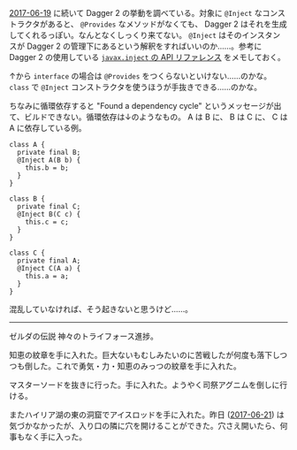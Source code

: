 [2017-06-19][] に続いて Dagger 2 の挙動を調べている。対象に `@Inject` なコンストラクタがあると、 `@Provides` なメソッドがなくても、 Dagger 2 はそれを生成してくれるっぽい。なんとなくしっくり来てない。 `@Inject` はそのインスタンスが Dagger 2 の管理下にあるという解釈をすればいいのか……。参考に Dagger 2 の使用している [`javax.inject` の API リファレンス](http://docs.oracle.com/javaee/6/api/javax/inject/package-summary.html) をメモしておく。

↑から `interface` の場合は `@Provides` をつくらないといけない……のかな。 `class` で `@Inject` コンストラクタを使うほうが手抜きできる……のかな。

ちなみに循環依存すると "Found a dependency cycle" というメッセージが出て、ビルドできない。循環依存は↓のようなもの。 A は B に、 B は C に、 C は A に依存している例。

```
class A {
  private final B;
  @Inject A(B b) {
    this.b = b;
  }
}

class B {
  private final C;
  @Inject B(C c) {
    this.c = c;
  }
}

class C {
  private final A;
  @Inject C(A a) {
    this.a = a;
  }
}
```

混乱していなければ、そう起きないと思うけど……。

-----

ゼルダの伝説 神々のトライフォース進捗。

知恵の紋章を手に入れた。巨大ないもむしみたいのに苦戦したが何度も落下しつつも倒した。これで勇気・力・知恵のみっつの紋章を手に入れた。

マスターソードを抜きに行った。手に入れた。ようやく司祭アグニムを倒しに行ける。

またハイリア湖の東の洞窟でアイスロッドを手に入れた。昨日 ([2017-06-21][]) は気づかなかったが、入り口の隣に穴を開けることができた。穴さえ開いたら、何事もなく手に入った。

[2017-06-21]: http://blog.bouzuya.net/2017/06/21/

[2017-06-19]: http://blog.bouzuya.net/2017/06/19/
